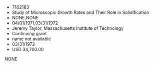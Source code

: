 * 7102183
* Study of Microscopic Growth Rates and Their Role in         Solidification
* NONE,NONE
* 04/01/1971,03/31/1972
* Jeremy Taylor, Massachusetts Institute of Technology
* Continuing grant
*   name not available
* 03/31/1972
* USD 34,700.00

NONE